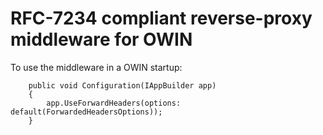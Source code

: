 # RFC-7234 compliant reverse-proxy middleware for OWIN

To use the middleware in a OWIN startup:

        public void Configuration(IAppBuilder app)
        {
            app.UseForwardHeaders(options: default(ForwardedHeadersOptions));
        }

